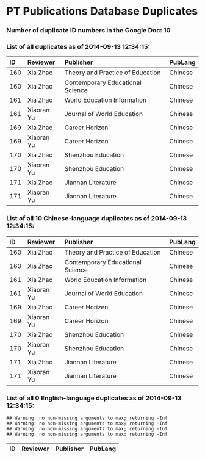 # PT Publications Database Duplicates




### Number of duplicate ID numbers in the Google Doc: 10

### List of all duplicates as of 2014-09-13 12:34:15:


|ID  |Reviewer   |Publisher                        |PubLang |
|:---|:----------|:--------------------------------|:-------|
|160 |Xia Zhao   |Theory and Practice of Education |Chinese |
|160 |Xia Zhao   |Contemporary Educational Science |Chinese |
|161 |Xia Zhao   |World Education Information      |Chinese |
|161 |Xiaoran Yu |Journal of World Education       |Chinese |
|169 |Xia Zhao   |Career Horizen                   |Chinese |
|169 |Xiaoran Yu |Career Horizon                   |Chinese |
|170 |Xia Zhao   |Shenzhou Education               |Chinese |
|170 |Xiaoran Yu |Shenzhou Education               |Chinese |
|171 |Xia Zhao   |Jiannan Literature               |Chinese |
|171 |Xiaoran Yu |Jiannan Literature               |Chinese |

### List of all 10 Chinese-language duplicates as of 2014-09-13 12:34:15:


|ID  |Reviewer   |Publisher                        |PubLang |
|:---|:----------|:--------------------------------|:-------|
|160 |Xia Zhao   |Theory and Practice of Education |Chinese |
|160 |Xia Zhao   |Contemporary Educational Science |Chinese |
|161 |Xia Zhao   |World Education Information      |Chinese |
|161 |Xiaoran Yu |Journal of World Education       |Chinese |
|169 |Xia Zhao   |Career Horizen                   |Chinese |
|169 |Xiaoran Yu |Career Horizon                   |Chinese |
|170 |Xia Zhao   |Shenzhou Education               |Chinese |
|170 |Xiaoran Yu |Shenzhou Education               |Chinese |
|171 |Xia Zhao   |Jiannan Literature               |Chinese |
|171 |Xiaoran Yu |Jiannan Literature               |Chinese |

### List of all 0 English-language duplicates as of 2014-09-13 12:34:15:


```
## Warning: no non-missing arguments to max; returning -Inf
## Warning: no non-missing arguments to max; returning -Inf
## Warning: no non-missing arguments to max; returning -Inf
## Warning: no non-missing arguments to max; returning -Inf
```



|ID |Reviewer |Publisher |PubLang |
|:--|:--------|:---------|:-------|

